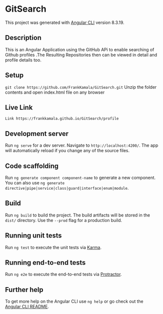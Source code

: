 # GitSearch

This project was generated with [Angular CLI](https://github.com/angular/angular-cli) version 8.3.19.

## Description
This is an Angular Application using the GitHub APi to enable searching of Github profiles .The Resulting Repositories then can be viewed in detail and profile details too.

## Setup
`git clone https://github.com/FrankKamala/GitSearch.git`
Unzip the folder contents and open index.html file on any browser

## Live Link
`Link https://frankkamala.github.io/GitSearch/profile`


## Development server

Run `ng serve` for a dev server. Navigate to `http://localhost:4200/`. The app will automatically reload if you change any of the source files.

## Code scaffolding

Run `ng generate component component-name` to generate a new component. You can also use `ng generate directive|pipe|service|class|guard|interface|enum|module`.

## Build

Run `ng build` to build the project. The build artifacts will be stored in the `dist/` directory. Use the `--prod` flag for a production build.

## Running unit tests

Run `ng test` to execute the unit tests via [Karma](https://karma-runner.github.io).

## Running end-to-end tests

Run `ng e2e` to execute the end-to-end tests via [Protractor](http://www.protractortest.org/).

## Further help

To get more help on the Angular CLI use `ng help` or go check out the [Angular CLI README](https://github.com/angular/angular-cli/blob/master/README.md).

